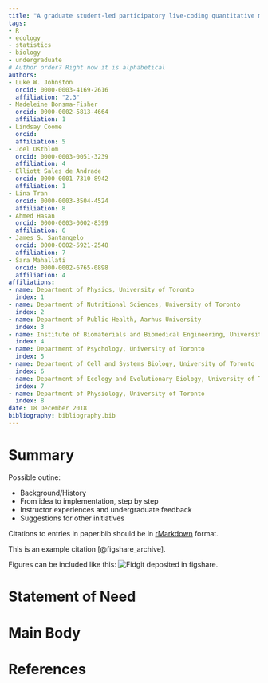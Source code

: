 ```yaml
---
title: "A graduate student-led participatory live-coding quantitative methods course in R: Experiences on initiating, developing, and teaching"
tags:
- R
- ecology
- statistics
- biology
- undergraduate
# Author order? Right now it is alphabetical
authors:
- Luke W. Johnston
  orcid: 0000-0003-4169-2616
  affiliation: "2,3"
- Madeleine Bonsma-Fisher
  orcid: 0000-0002-5813-4664
  affiliation: 1
- Lindsay Coome
  orcid: 
  affiliation: 5
- Joel Ostblom
  orcid: 0000-0003-0051-3239
  affiliation: 4
- Elliott Sales de Andrade
  orcid: 0000-0001-7310-8942
  affiliation: 1
- Lina Tran
  orcid: 0000-0003-3504-4524
  affiliation: 8
- Ahmed Hasan
  orcid: 0000-0003-0002-8399
  affiliation: 6
- James S. Santangelo
  orcid: 0000-0002-5921-2548
  affiliation: 7
- Sara Mahallati
  orcid: 0000-0002-6765-0898
  affiliation: 4
affiliations:
- name: Department of Physics, University of Toronto
  index: 1
- name: Department of Nutritional Sciences, University of Toronto
  index: 2
- name: Department of Public Health, Aarhus University
  index: 3
- name: Institute of Biomaterials and Biomedical Engineering, University of Toronto
  index: 4
- name: Department of Psychology, University of Toronto
  index: 5
- name: Department of Cell and Systems Biology, University of Toronto
  index: 6
- name: Department of Ecology and Evolutionary Biology, University of Toronto
  index: 7
- name: Department of Physiology, University of Toronto
  index: 8
date: 18 December 2018
bibliography: bibliography.bib
---
```


# Summary

Possible outine:
- Background/History
- From idea to implementation, step by step
- Instructor experiences and undergraduate feedback
- Suggestions for other initiatives

Citations to entries in paper.bib should be in
[rMarkdown](http://rmarkdown.rstudio.com/authoring_bibliographies_and_citations.html)
format.

This is an example citation [@figshare_archive].

Figures can be included like this: ![Fidgit deposited in figshare.](figshare_article.png)

# Statement of Need

# Main Body

# References
